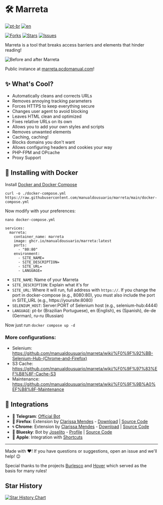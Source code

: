 # 🛠️ Marreta

[![pt-br](https://img.shields.io/badge/lang-pt--br-green.svg)](https://github.com/manualdousuario/marreta/blob/master/README.md)
[![en](https://img.shields.io/badge/lang-en-red.svg)](https://github.com/manualdousuario/marreta/blob/master/README.en.md)

[![Forks](https://img.shields.io/github/forks/manualdousuario/marreta)](https://github.com/manualdousuario/marreta/network/members)
[![Stars](https://img.shields.io/github/stars/manualdousuario/marreta)](https://github.com/manualdousuario/marreta/stargazers)
[![Issues](https://img.shields.io/github/issues/manualdousuario/marreta)](https://github.com/manualdousuario/marreta/issues)

Marreta is a tool that breaks access barriers and elements that hinder reading!

![Before and after Marreta](https://github.com/manualdousuario/marreta/blob/main/screen.png?raw=true)

Public instance at [marreta.pcdomanual.com](https://marreta.pcdomanual.com)!

## ✨ What's Cool?

- Automatically cleans and corrects URLs
- Removes annoying tracking parameters
- Forces HTTPS to keep everything secure
- Changes user agent to avoid blocking
- Leaves HTML clean and optimized
- Fixes relative URLs on its own
- Allows you to add your own styles and scripts
- Removes unwanted elements
- Caching, caching!
- Blocks domains you don't want
- Allows configuring headers and cookies your way
- PHP-FPM and OPcache
- Proxy Support

## 🐳 Installing with Docker

Install [Docker and Docker Compose](https://docs.docker.com/engine/install/)

`curl -o ./docker-compose.yml https://raw.githubusercontent.com/manualdousuario/marreta/main/docker-compose.yml`

Now modify with your preferences:

`nano docker-compose.yml`

```
services:
  marreta:
    container_name: marreta
    image: ghcr.io/manualdousuario/marreta:latest
    ports:
      - "80:80"
    environment:
      - SITE_NAME=
      - SITE_DESCRIPTION=
      - SITE_URL=
      - LANGUAGE=
```

- `SITE_NAME`: Name of your Marreta
- `SITE_DESCRIPTION`: Explain what it's for
- `SITE_URL`: Where it will run, full address with `https://`. If you change the port in docker-compose (e.g., 8080:80), you must also include the port in SITE_URL (e.g., https://yoursite:8080)
- `SELENIUM_HOST`: Server:PORT of Selenium host (e.g., selenium-hub:4444)
- `LANGUAGE`: pt-br (Brazilian Portuguese), en (English), es (Spanish), de-de (German), ru-ru (Russian)
 
Now just run `docker compose up -d`

### More configurations:
- Selenium: https://github.com/manualdousuario/marreta/wiki/%F0%9F%92%BB-Selenium-Hub-(Chrome-and-Firefox)
- S3 Cache: https://github.com/manualdousuario/marreta/wiki/%F0%9F%97%83%EF%B8%8F-Cache-S3
- Maintenance: https://github.com/manualdousuario/marreta/wiki/%F0%9F%9B%A0%EF%B8%8F-Maintenance

## 🚀 Integrations

- 🤖 **Telegram**: [Official Bot](https://t.me/leissoai_bot)
- 🦊 **Firefox**: Extension by [Clarissa Mendes](https://claromes.com/pages/whoami) - [Download](https://addons.mozilla.org/en-US/firefox/addon/marreta/) | [Source Code](https://github.com/manualdousuario/marreta-extensao)
- 🌀 **Chrome**: Extension by [Clarissa Mendes](https://claromes.com/pages/whoami) - [Download](https://chromewebstore.google.com/detail/marreta/ipelapagohjgjcgpncpbmaaacemafppe) | [Source Code](https://github.com/manualdousuario/marreta-extensao)
- 🦋 **Bluesky**: Bot by [Joselito](https://bsky.app/profile/joseli.to) - [Profile](https://bsky.app/profile/marreta.pcdomanual.com) | [Source Code](https://github.com/manualdousuario/marreta-bot)
- 🍎 **Apple**: Integration with [Shortcuts](https://www.icloud.com/shortcuts/3594074b69ee4707af52ed78922d624f)

---

Made with ❤️! If you have questions or suggestions, open an issue and we'll help! 😉

Special thanks to the projects [Burlesco](https://github.com/burlesco/burlesco) and [Hover](https://github.com/nang-dev/hover-paywalls-browser-extension/) which served as the basis for many rules!

## Star History

[![Star History Chart](https://api.star-history.com/svg?repos=manualdousuario/marreta&type=Date)](https://star-history.com/#manualdousuario/marreta&Date)